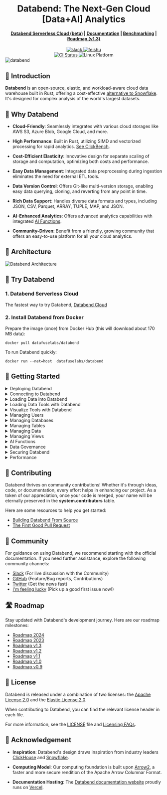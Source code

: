 <h1 align="center">Databend: The Next-Gen Cloud [Data+AI] Analytics</h1>

<div align="center">

<h4 align="center">
  <a href="https://docs.databend.com/guides/cloud">Databend Serverless Cloud (beta)</a>  |
  <a href="https://docs.databend.com/">Documentation</a>  |
  <a href="https://benchmark.clickhouse.com/">Benchmarking</a>  |
  <a href="https://github.com/datafuselabs/databend/issues/11868">Roadmap (v1.3)</a>

</h4>

<div>
<a href="https://link.databend.rs/join-slack">
<img src="https://img.shields.io/badge/slack-databend-0abd59?logo=slack" alt="slack" />
</a>

<a href="https://link.databend.rs/join-feishu">
<img src="https://img.shields.io/badge/feishu-databend-0abd59" alt="feishu" />
</a>

<br>

<a href="https://github.com/datafuselabs/databend/actions/workflows/release.yml">
<img src="https://img.shields.io/github/actions/workflow/status/datafuselabs/databend/release.yml?branch=main" alt="CI Status" />
</a>

<img src="https://img.shields.io/badge/Platform-Linux%2C%20macOS%2C%20ARM-green.svg?style=flat" alt="Linux Platform" />

</div>
</div>

<img src="https://github.com/datafuselabs/databend/assets/172204/9997d8bc-6462-4dbd-90e3-527cf50a709c" alt="databend" />

## 🐋 Introduction

**Databend** is an open-source, elastic, and workload-aware cloud data warehouse built in Rust, offering a cost-effective [alternative to Snowflake](https://github.com/datafuselabs/databend/issues/13059). It's designed for complex analysis of the world's largest datasets.

## 🚀 Why Databend

- **Cloud-Friendly**: Seamlessly integrates with various cloud storages like AWS S3, Azure Blob, Google Cloud, and more.

- **High Performance**: Built in Rust, utilizing SIMD and vectorized processing for rapid analytics. [See ClickBench](https://databend.com/blog/clickbench-databend-top).

- **Cost-Efficient Elasticity**: Innovative design for separate scaling of storage and computation, optimizing both costs and performance.

- **Easy Data Management**: Integrated data preprocessing during ingestion eliminates the need for external ETL tools.

- **Data Version Control**: Offers Git-like multi-version storage, enabling easy data querying, cloning, and reverting from any point in time.

- **Rich Data Support**: Handles diverse data formats and types, including JSON, CSV, Parquet, ARRAY, TUPLE, MAP, and JSON.

- **AI-Enhanced Analytics**: Offers advanced analytics capabilities with integrated [AI Functions](https://docs.databend.com/sql/sql-functions/ai-functions/).

- **Community-Driven**: Benefit from a friendly, growing community that offers an easy-to-use platform for all your cloud analytics.

## 📐 Architecture

![Databend Architecture](https://github.com/datafuselabs/databend/assets/172204/68b1adc6-0ec1-41d4-9e1d-37b80ce0e5ef)

## 🚀 Try Databend

### 1. Databend Serverless Cloud

The fastest way to try Databend, [Databend Cloud](https://databend.com)

### 2. Install Databend from Docker

Prepare the image (once) from Docker Hub (this will download about 170 MB data):

```shell
docker pull datafuselabs/databend
```

To run Databend quickly:
```shell
docker run --net=host  datafuselabs/databend
```

## 🚀 Getting Started

<details>
<summary>Deploying Databend</summary>

- [Understanding Deployment Modes](https://docs.databend.com/guides/deploy/understanding-deployment-modes)
- [Deploying a Standalone Databend](https://docs.databend.com/guides/deploy/deploying-databend)
- [Expanding a Standalone Databend](https://docs.databend.com/guides/deploy/expanding-to-a-databend-cluster)
- [Databend Cloud (Beta)](https://docs.databend.com/guides/cloud)
</details>

<details>
<summary>Connecting to Databend</summary>

- [Connecting to Databend with BendSQL](https://docs.databend.com/guides/sql-clients/bendsql)
- [Connecting to Databend with JDBC](https://docs.databend.com/guides/sql-clients/jdbc)

</details>

<details>
<summary>Loading Data into Databend</summary>

- [Loading Semi-structured Data](https://docs.databend.com/guides/load-data/load-semistructured/)
- [Transforming Data During a Load](https://docs.databend.com/guides/load-data/transform/data-load-transform)
- [Continuous Data Pipelines](https://docs.databend.com/guides/load-data/continuous-data-pipelines/)
- [How to Unload Data from Databend](https://docs.databend.com/guides/unload-data/)

</details>

<details>
<summary>Loading Data Tools with Databend</summary>

- [Apache Kafka](https://docs.databend.com/guides/load-data/load-db/kafka)
- [Airbyte](https://docs.databend.com/guides/load-data/load-db/airbyte)
- [dbt](https://docs.databend.com/guides/load-data/load-db/dbt)
- [Debezium](https://docs.databend.com/guides/load-data/load-db/debezium)
- [Apache Flink CDC](https://docs.databend.com/guides/load-data/load-db/flink-cdc)
- [DataDog Vector](https://docs.databend.com/guides/load-data/load-db/vector)
- [Addax](https://docs.databend.com/guides/load-data/load-db/addax)
- [DataX](https://docs.databend.com/guides/load-data/load-db/datax)

</details>

<details>
<summary>Visualize Tools with Databend</summary>

- [Deepnote](https://docs.databend.com/guides/visualize/deepnote)
- [Grafana](https://docs.databend.com/guides/visualize/grafana)
- [Jupyter Notebook](https://docs.databend.com/guides/visualize/jupyter)
- [Metabase](https://docs.databend.com/guides/visualize/metabase)
- [MindsDB](https://docs.databend.com/guides/visualize/mindsdb)
- [Redash](https://docs.databend.com/guides/visualize/redash)
- [Superset](https://docs.databend.com/guides/visualize/superset)
- [Tableau](https://docs.databend.com/guides/visualize/tableau)

</details>

<details>
<summary>Managing Users</summary>

- [How to Create a User](https://docs.databend.com/sql/sql-commands/ddl/user/user-create-user)
- [How to Grant Privileges to a User](https://docs.databend.com/sql/sql-commands/ddl/user/grant#granting-privileges)
- [How to Revoke Privileges from a User](https://docs.databend.com/sql/sql-commands/ddl/user/revoke#revoking-privileges)
- [How to Create a Role](https://docs.databend.com/sql/sql-commands/ddl/user/user-create-role)
- [How to Grant Privileges to a Role](https://docs.databend.com/sql/sql-commands/ddl/user/grant#granting-role)
- [How to Grant Role to a User](https://docs.databend.com/sql/sql-commands/ddl/user/grant)
- [How to Revoke the Role of a User](https://docs.databend.com/sql/sql-commands/ddl/user/revoke#revoking-role)
</details>

<details>
<summary>Managing Databases</summary>

- [How to Create a Database](https://docs.databend.com/sql/sql-commands/ddl/database/ddl-create-database)
- [How to Drop a Database](https://docs.databend.com/sql/sql-commands/ddl/database/ddl-drop-database)
</details>

<details>
<summary>Managing Tables</summary>

- [How to Create a Table](https://docs.databend.com/sql/sql-commands/ddl/table/ddl-create-table)
- [How to Drop a Table](https://docs.databend.com/sql/sql-commands/ddl/table/ddl-drop-table)
- [How to Rename a Table](https://docs.databend.com/sql/sql-commands/ddl/table/ddl-rename-table)
- [How to Truncate a Table](https://docs.databend.com/sql/sql-commands/ddl/table/ddl-truncate-table)
- [How to Flash Back a Table](https://docs.databend.com/sql/sql-commands/ddl/table/flashback-table)
- [How to Add/Drop Table Column](https://docs.databend.com/sql/sql-commands/ddl/table/alter-table-column)
</details>

<details>
<summary>Managing Data</summary>

- [COPY-INTO](https://docs.databend.com/sql/sql-commands/dml/dml-copy-into-table)
- [INSERT](https://docs.databend.com/sql/sql-commands/dml/dml-insert)
- [DELETE](https://docs.databend.com/sql/sql-commands/dml/dml-delete-from)
- [UPDATE](https://docs.databend.com/sql/sql-commands/dml/dml-update)
- [REPLACE](https://docs.databend.com/sql/sql-commands/dml/dml-replace)
- [MERGE-INTO](https://docs.databend.com/sql/sql-commands/dml/dml-merge)
</details>

<details>
<summary>Managing Views</summary>

- [How to Create a View](https://docs.databend.com/sql/sql-commands/ddl/view/ddl-create-view)
- [How to Drop a View](https://docs.databend.com/sql/sql-commands/ddl/view/ddl-drop-view)
- [How to Alter a View](https://docs.databend.com/sql/sql-commands/ddl/view/ddl-alter-view)
</details>

<details>
<summary>AI Functions</summary>

- [Generating SQL with AI](https://docs.databend.com/sql/sql-functions/ai-functions/ai-to-sql)
- [Creating Embedding Vectors](https://docs.databend.com/sql/sql-functions/ai-functions/ai-embedding-vector)
- [Computing Text Similarities](https://docs.databend.com/sql/sql-functions/ai-functions/ai-cosine-distance)
- [Text Completion with AI](https://docs.databend.com/sql/sql-functions/ai-functions/ai-text-completion)
</details>

<details>
<summary>Data Governance</summary>

- [How to Create Data Masking Policy](https://docs.databend.com/sql/sql-commands/ddl/mask-policy/create-mask-policy)
- [How to Drop Data Masking Policy](https://docs.databend.com/sql/sql-commands/ddl/mask-policy/drop-mask-policy)

</details>

<details>
<summary>Securing Databend</summary>

- [How to Create Network Policy](https://docs.databend.com/sql/sql-commands/ddl/network-policy/ddl-create-policy)
- [How to Drop Network Policy](https://docs.databend.com/sql/sql-commands/ddl/network-policy/ddl-drop-policy)
- [How to Alter Network Policy](https://docs.databend.com/sql/sql-commands/ddl/network-policy/ddl-alter-policy)

</details>

<details>
<summary>Performance</summary>
  
- [Review Clickbench](https://databend.com/blog/clickbench-databend-top)
- [How to Benchmark Databend using TPC-H](https://databend.com/blog/2022/08/08/benchmark-tpc-h)
  
</details>


## 🤝 Contributing

Databend thrives on community contributions! Whether it's through ideas, code, or documentation, every effort helps in enhancing our project. As a token of our appreciation, once your code is merged, your name will be eternally preserved in the **system.contributors** table.

Here are some resources to help you get started:

- [Building Databend From Source](https://docs.databend.com/guides/overview/community/contributor/building-from-source)
- [The First Good Pull Request](https://docs.databend.com/guides/overview/community/contributor/good-pr)


## 👥 Community

For guidance on using Databend, we recommend starting with the official documentation. If you need further assistance, explore the following community channels:

- [Slack](https://link.databend.rs/join-slack) (For live discussion with the Community)
- [GitHub](https://github.com/datafuselabs/databend) (Feature/Bug reports, Contributions)
- [Twitter](https://twitter.com/DatabendLabs/) (Get the news fast)
- [I'm feeling lucky](https://link.databend.rs/i-m-feeling-lucky) (Pick up a good first issue now!)


## 🛣️ Roadmap

Stay updated with Databend's development journey. Here are our roadmap milestones:

- [Roadmap 2024](https://github.com/datafuselabs/databend/issues/14167)
- [Roadmap 2023](https://github.com/datafuselabs/databend/issues/9448)
- [Roadmap v1.3](https://github.com/datafuselabs/databend/issues/11868)
- [Roadmap v1.2](https://github.com/datafuselabs/databend/issues/11073)
- [Roadmap v1.1](https://github.com/datafuselabs/databend/issues/10334)
- [Roadmap v1.0](https://github.com/datafuselabs/databend/issues/9604)
- [Roadmap v0.9](https://github.com/datafuselabs/databend/issues/7052)


## 📜 License

Databend is released under a combination of two licenses: the [Apache License 2.0](licenses/Apache-2.0.txt) and the [Elastic License 2.0](licenses/Elastic.txt).

When contributing to Databend, you can find the relevant license header in each file.

For more information, see the [LICENSE](LICENSE) file and [Licensing FAQs](https://docs.databend.com/guides/overview/editions/dee/license).


## 🙏 Acknowledgement

- **Inspiration**: Databend's design draws inspiration from industry leaders [ClickHouse](https://github.com/clickhouse/clickhouse) and [Snowflake](https://docs.snowflake.com/en/user-guide/intro-key-concepts.html#snowflake-architecture).

- **Computing Model**: Our computing foundation is built upon [Arrow2](https://github.com/jorgecarleitao/arrow2), a faster and more secure rendition of the Apache Arrow Columnar Format.

- **Documentation Hosting**: The [Databend documentation website](https://docs.databend.com) proudly runs on [Vercel](https://vercel.com/?utm_source=databend&utm_campaign=oss).
